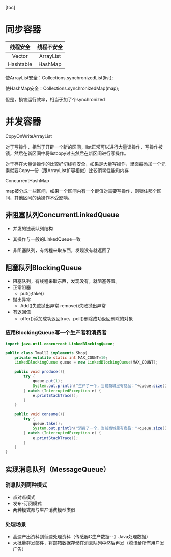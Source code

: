 [toc]

# 同步容器

| 线程安全  | 线程不安全 |
| :-------: | :--------: |
|  Vector   | ArrayList  |
| Hashtable |  HashMap   |

使ArrayList安全：Collections.synchronizedList(list);

使HashMap安全：Collections.synchronizedMap(map);

但是，损害运行效率，相当于加了个synchronized

# 并发容器

CopyOnWriteArrayList

​	对于写操作，相当于开辟一个新的区间，list正常可以进行大量读操作，写操作被锁，然后在新区间中将listcopy过去然后在新区间进行写操作。

​	对于存在大量读操作的比较好切线程安全，如果是大量写操作，里面每添加一个元素就要Copy一份（跟ArrayList扩容相似）比较消耗性能和内存

ConcurrentHashMap

​	map被分成一些区间，如果一个区间内有一个键值对需要写操作，则锁住那个区间，其他区间的读操作不受影响。

## 非阻塞队列ConcurrentLinkedQueue

* 并发的链表队列结构

* 其操作与一般的LinkedQueue一致

* 非阻塞队列，有线程来取东西，发现没有就返回了

## 阻塞队列BlockingQueue

* 阻塞队列，有线程来取东西，发现没有，就阻塞等着。
* 正常阻塞
  * put();take()
* 抛出异常
  * Add()失败抛出异常	remove()失败抛出异常
* 有返回值
  * offer()添加成功返回true，poll()删除成功返回删除的对象

### 应用BlockingQueue写一个生产者和消费者

```Java
import java.util.concurrent.LinkedBlockingQueue;

public class Tmall2 implements Shop{
    private volatile static int MAX_COUNT=10;
    LinkedBlockingQueue queue = new LinkedBlockingQueue(MAX_COUNT);

    public void produce(){
        try {
            queue.put(1);
            System.out.println("生产了一个，当前商城里有商品："+queue.size());
        } catch (InterruptedException e) {
            e.printStackTrace();
        }
    }

    public void consume(){
        try {
            queue.take();
            System.out.println("消费了一个，当前商城里有商品："+queue.size());
        } catch (InterruptedException e) {
            e.printStackTrace();
        }
    }
}
```

## 实现消息队列（MessageQueue）

### 消息队列两种模式

* 点对点模式
* 发布-订阅模式
* 两种模式都与生产消费模型类似

### 处理场景

* 高速产出资料到低速处理资料（传感器C生产数据--》Java处理数据）
* 大批量群发邮件，将邮箱数据存储在消息队列中然后再发（腾讯给所有用户发广告）